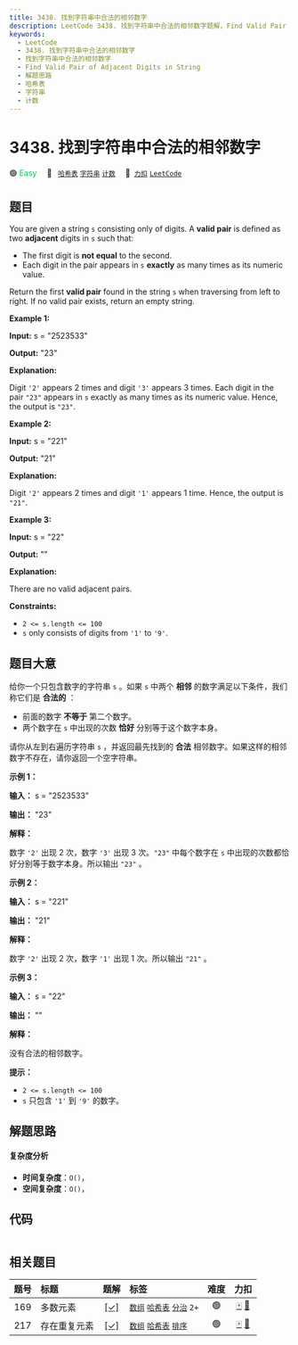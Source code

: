 ```yaml
---
title: 3438. 找到字符串中合法的相邻数字
description: LeetCode 3438. 找到字符串中合法的相邻数字题解，Find Valid Pair of Adjacent Digits in String，包含解题思路、复杂度分析以及完整的 JavaScript 代码实现。
keywords:
  - LeetCode
  - 3438. 找到字符串中合法的相邻数字
  - 找到字符串中合法的相邻数字
  - Find Valid Pair of Adjacent Digits in String
  - 解题思路
  - 哈希表
  - 字符串
  - 计数
---
```


# 3438. 找到字符串中合法的相邻数字

🟢 <font color=#15bd66>Easy</font>&emsp; 🔖&ensp; [`哈希表`](/tag/hash-table.md) [`字符串`](/tag/string.md) [`计数`](/tag/counting.md)&emsp; 🔗&ensp;[`力扣`](https://leetcode.cn/problems/find-valid-pair-of-adjacent-digits-in-string) [`LeetCode`](https://leetcode.com/problems/find-valid-pair-of-adjacent-digits-in-string)

## 题目

You are given a string `s` consisting only of digits. A **valid pair** is
defined as two **adjacent** digits in `s` such that:

  * The first digit is **not equal** to the second.
  * Each digit in the pair appears in `s` **exactly** as many times as its numeric value.

Return the first **valid pair** found in the string `s` when traversing from
left to right. If no valid pair exists, return an empty string.



**Example 1:**

**Input:** s = "2523533"

**Output:** "23"

**Explanation:**

Digit `'2'` appears 2 times and digit `'3'` appears 3 times. Each digit in the
pair `"23"` appears in `s` exactly as many times as its numeric value. Hence,
the output is `"23"`.

**Example 2:**

**Input:** s = "221"

**Output:** "21"

**Explanation:**

Digit `'2'` appears 2 times and digit `'1'` appears 1 time. Hence, the output
is `"21"`.

**Example 3:**

**Input:** s = "22"

**Output:** ""

**Explanation:**

There are no valid adjacent pairs.



**Constraints:**

  * `2 <= s.length <= 100`
  * `s` only consists of digits from `'1'` to `'9'`.


## 题目大意

给你一个只包含数字的字符串 `s` 。如果 `s` 中两个 **相邻**  的数字满足以下条件，我们称它们是 **合法的**  ：

  * 前面的数字 **不等于** 第二个数字。
  * 两个数字在 `s` 中出现的次数 **恰好**  分别等于这个数字本身。

请你从左到右遍历字符串 `s` ，并返回最先找到的 **合法**  相邻数字。如果这样的相邻数字不存在，请你返回一个空字符串。



**示例 1：**

**输入：** s = "2523533"

**输出：** "23"

**解释：**

数字 `'2'` 出现 2 次，数字 `'3'` 出现 3 次。`"23"` 中每个数字在 `s` 中出现的次数都恰好分别等于数字本身。所以输出
`"23"` 。

**示例 2：**

**输入：** s = "221"

**输出：** "21"

**解释：**

数字 `'2'` 出现 2 次，数字 `'1'` 出现 1 次。所以输出 `"21"` 。

**示例 3：**

**输入：** s = "22"

**输出：** ""

**解释：**

没有合法的相邻数字。



**提示：**

  * `2 <= s.length <= 100`
  * `s` 只包含 `'1'` 到 `'9'` 的数字。


## 解题思路

#### 复杂度分析

- **时间复杂度**：`O()`，
- **空间复杂度**：`O()`，

## 代码

```javascript

```

## 相关题目

<!-- prettier-ignore -->
| 题号 | 标题 | 题解 | 标签 | 难度 | 力扣 |
| :------: | :------ | :------: | :------ | :------: | :------: |
| 169 | 多数元素 | [[✓]](/problem/0169.md) |  [`数组`](/tag/array.md) [`哈希表`](/tag/hash-table.md) [`分治`](/tag/divide-and-conquer.md) `2+` | 🟢 | [🀄️](https://leetcode.cn/problems/majority-element) [🔗](https://leetcode.com/problems/majority-element) |
| 217 | 存在重复元素 | [[✓]](/problem/0217.md) |  [`数组`](/tag/array.md) [`哈希表`](/tag/hash-table.md) [`排序`](/tag/sorting.md) | 🟢 | [🀄️](https://leetcode.cn/problems/contains-duplicate) [🔗](https://leetcode.com/problems/contains-duplicate) |